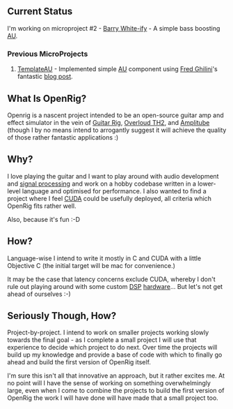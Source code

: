 ## Current Status ##

I'm working on microproject \#2 - [Barry White-ify][proj2_1] - A simple bass boosting
[AU][ref2].

### Previous MicroProjects ###

1. [TemplateAU][proj1_1] - Implemented simple [AU][ref2] component using
[Fred Ghilini][ref0]'s fantastic [blog post][proj1_2].

## What Is OpenRig? ##

Openrig is a nascent project intended to be an open-source guitar amp and effect simulator in
the vein of [Guitar Rig][0], [Overloud TH2][1], and [Amplitube][2] (though I by no means intend
to arrogantly suggest it will achieve the quality of those rather fantastic applications :)

## Why? ##

I love playing the guitar and I want to play around with audio development and
[signal processing][3] and work on a hobby codebase written in a lower-level language and
optimised for performance. I also wanted to find a project where I feel [CUDA][4] could be
usefully deployed, all criteria which OpenRig fits rather well.

Also, because it's fun :-D

## How? ##

Language-wise I intend to write it mostly in C and CUDA with a little Objective C (the initial
target will be mac for convenience.)

It may be the case that latency concerns exclude CUDA, whereby I don't rule out playing around
with some custom [DSP][5] [hardware][6]... But let's not get ahead of ourselves :-)

## Seriously Though, How? ##

Project-by-project. I intend to work on smaller projects working slowly towards the final
goal - as I complete a small project I will use that experience to decide which project to do
next. Over time the projects will build up my knowledge and provide a base of code with which to
finally go ahead and build the first version of OpenRig itself.

I'm sure this isn't all that innovative an approach, but it rather excites me. At no point will
I have the sense of working on something overwhelmingly large, even when I come to combine the
projects to build the first version of OpenRig the work I will have done will have made that a
small project too.

[0]:http://www.native-instruments.com/en/products/komplete/guitar/guitar-rig-5-pro/
[1]:http://overloud.com/products/th2.php
[2]:http://www.ikmultimedia.com/products/cat-view.php?C=family-amplitube
[3]:http://en.wikipedia.org/wiki/Signal_processing
[4]:http://www.nvidia.com/object/cuda_home_new.html
[5]:http://en.wikipedia.org/wiki/Digital_signal_processor
[6]:http://www.analog.com/en/processors-dsp/tigersharc/products/index.html

[proj2_1]:https://github.com/lorenzo-stoakes/BarryWhiteify

[proj1_1]:https://github.com/lorenzo-stoakes/TemplateAU
[proj1_2]:http://sample-hold.com/2011/11/23/getting-started-with-audio-units-on-os-x-lion-and-xcode-4-2-1/

[ref0]:http://sample-hold.com/about/
[ref1]:http://sample-hold.com/
[ref2]:http://en.wikipedia.org/wiki/Audio_Unit
